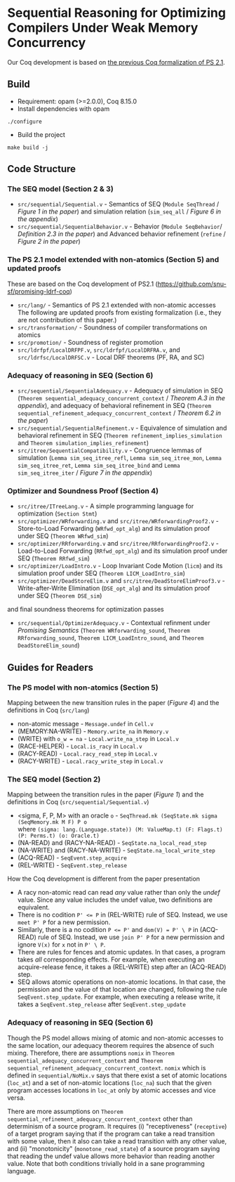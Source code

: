# Sequential Reasoning for Optimizing Compilers Under Weak Memory Concurrency

Our Coq development is based on [the previous Coq formalization of PS 2.1](https://github.com/snu-sf/promising-ldrf-coq).

## Build
- Requirement: opam (>=2.0.0), Coq 8.15.0
- Install dependencies with opam
```
./configure
```
- Build the project
```
make build -j
```

## Code Structure

### The SEQ model (Section 2 & 3)
- `src/sequential/Sequential.v` - Semantics of SEQ (`Module SeqThread` / *Figure 1 in the paper*) and simulation relation (`sim_seq_all` / *Figure 6 in the appendix*)
- `src/sequential/SequentialBehavior.v` - Behavior (`Module SeqBehavior`/ *Definition 2.3 in the paper*) and Advanced behavior refinement (`refine` / *Figure 2 in the paper*)

### The PS 2.1 model extended with non-atomics (Section 5) and updated proofs
These are based on the Coq development of PS2.1 (https://github.com/snu-sf/promising-ldrf-coq)
- `src/lang/` - Semantics of PS 2.1 extended with non-atomic accesses
The following are updated proofs from existing formalization (i.e., they are not contribution of this paper.)
- `src/transformation/` - Soundness of compiler transformations on atomics
- `src/promotion/` - Soundness of register promotion
- `src/ldrfpf/LocalDRFPF.v`, `src/ldrfpf/LocalDRFRA.v`, and `src/ldrfsc/LocalDRFSC.v` - Local DRF theorems (PF, RA, and SC)

### Adequacy of reasoning in SEQ (Section 6)
- `src/sequential/SequentialAdequacy.v` - Adequacy of simulation in SEQ (`Theorem sequential_adequacy_concurrent_context` / *Theorem A.3 in the appendix*), and adequacy of behavioral refinement in SEQ (`Theorem sequential_refinement_adequacy_concurrent_context` / *Theorem 6.2 in the paper*)
- `src/sequential/SequentialRefinement.v` - Equivalence of simulation and behavioral refinement in SEQ (`Theorem refinement_implies_simulation` and `Theorem simulation_implies_refinement`)
- `src/itree/SequentialCompatibility.v` - Congruence lemmas of simulation (`Lemma sim_seq_itree_refl`, `Lemma sim_seq_itree_mon`, `Lemma sim_seq_itree_ret`, `Lemma sim_seq_itree_bind` and `Lemma sim_seq_itree_iter` / *Figure 7 in the appendix*)

### Optimizer and Soundness Proof (Section 4)
- `src/itree/ITreeLang.v` - A simple programming language for optimization (`Section Stmt`)
- `src/optimizer/WRforwarding.v` and `src/itree/WRforwardingProof2.v` - Store-to-Load Forwarding (`WRfwd_opt_alg`) and its simulation proof under SEQ (`Theorem WRfwd_sim`)
- `src/optimizer/RRforwarding.v` and `src/itree/RRforwardingProof2.v` - Load-to-Load Forwarding (`RRfwd_opt_alg`) and its simulation proof under SEQ (`Theorem RRfwd_sim`)
- `src/optimizer/LoadIntro.v` - Loop Invariant Code Motion (`licm`) and its simulation proof under SEQ (`Theorem LICM_LoadIntro_sim`)
- `src/optimizer/DeadStoreElim.v` and `src/itree/DeadStoreElimProof3.v` - Write-after-Write Elimination (`DSE_opt_alg`) and its simulation proof under SEQ (`Theorem DSE_sim`)  

and final soundness theorems for optimization passes
- `src/sequential/OptimizerAdequacy.v` - Contextual refinment under *Promising Semantics* (`Theorem WRforwarding_sound`, `Theorem RRforwarding_sound`, `Theorem LICM_LoadIntro_sound`, and `Theorem DeadStoreElim_sound`)


## Guides for Readers

### The PS model with non-atomics (Section 5)
Mapping between the new transition rules in the paper (*Figure 4*) and the definitions in Coq (`src/lang`)
- non-atomic message - `Message.undef` in `Cell.v`
- (MEMORY:NA-WRITE) - `Memory.write_na` in `Memory.v`
- (WRITE) with `o_w = na` - `Local.write_na_step` in `Local.v`
- (RACE-HELPER) - `Local.is_racy` in `Local.v`
- (RACY-READ) - `Local.racy_read_step` in `Local.v`
- (RACY-WRITE) - `Local.racy_write_step` in `Local.v`

### The SEQ model (Section 2)
Mapping between the transition rules in the paper (*Figure 1*) and the definitions in Coq (`src/sequential/Sequential.v`)
- <sigma, F, P, M> with an oracle `o` - `SeqThread.mk (SeqState.mk sigma (SeqMemory.mk M F) P o`  
where `(sigma: lang.(Language.state)) (M: ValueMap.t) (F: Flags.t) (P: Perms.t) (o: Oracle.t)`
- (NA-READ) and (RACY-NA-READ) - `SeqState.na_local_read_step`
- (NA-WRITE) and (RACY-NA-WRITE) - `SeqState.na_local_write_step`
- (ACQ-READ) - `SeqEvent.step_acquire`
- (REL-WRITE) - `SeqEvent.step_release`

How the Coq development is different from the paper presentation
- A racy non-atomic read can read *any* value rather than only the *undef* value. Since any value includes the undef value, two definitions are equivalent.
- There is no codition `P' <= P` in (REL-WRITE) rule of SEQ. Instead, we use `meet P' P` for a new permission.
- Similarly, there is a no codition `P <= P'` and `dom(V) = P' \ P` in (ACQ-READ) rule of SEQ. Instead, we use `join P' P` for a new permission and ignore `V(x)` for `x` not in `P' \ P`.
- There are rules for fences and atomic updates. In that cases, a program takes *all* corresponding effects. For example, when executing an acquire-release fence, it takes a (REL-WRITE) step after an (ACQ-READ) step.
- SEQ allows atomic operations on non-atomic locations. In that case, the permission and the value of that location are changed, following the rule `SeqEvent.step_update`. For example, when executing a release write, it takes a `SeqEvent.step_release` after `SeqEvent.step_update`

### Adequacy of reasoning in SEQ (Section 6)
Though the PS model allows mixing of atomic and non-atomic accesses to the same location, our adequacy theorem requires the absence of such mixing.
Therefore, there are assumptions `nomix` in `Theorem sequential_adequacy_concurrent_context` and `Theorem sequential_refinement_adequacy_concurrent_context`. `nomix` which is defined in `sequential/NoMix.v` says that there exist a set of atomic locations (`loc_at`) and a set of non-atomic locations (`loc_na`) such that the given program accesses locations in `loc_at` only by atomic accesses and vice versa.

There are more assumptions on `Theorem sequential_refinement_adequacy_concurrent_context` other than determinism of a source program. It requires (i) "receptiveness" (`receptive`) of a target program saying that if the program can take a read transition with some value, then it also can take a read transition with any other value, and (ii) "monotonicity" (`monotone_read_state`) of a source program saying that reading the undef value allows more behavior than reading another value. Note that both conditions trivially hold in a sane programming language.
